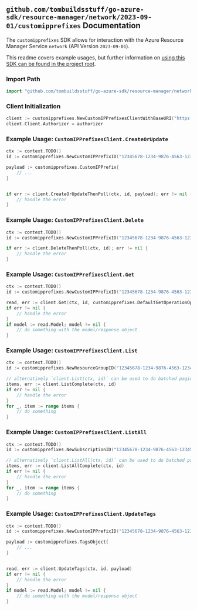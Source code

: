 
## `github.com/tombuildsstuff/go-azure-sdk/resource-manager/network/2023-09-01/customipprefixes` Documentation

The `customipprefixes` SDK allows for interaction with the Azure Resource Manager Service `network` (API Version `2023-09-01`).

This readme covers example usages, but further information on [using this SDK can be found in the project root](https://github.com/tombuildsstuff/go-azure-sdk/tree/main/docs).

### Import Path

```go
import "github.com/tombuildsstuff/go-azure-sdk/resource-manager/network/2023-09-01/customipprefixes"
```


### Client Initialization

```go
client := customipprefixes.NewCustomIPPrefixesClientWithBaseURI("https://management.azure.com")
client.Client.Authorizer = authorizer
```


### Example Usage: `CustomIPPrefixesClient.CreateOrUpdate`

```go
ctx := context.TODO()
id := customipprefixes.NewCustomIPPrefixID("12345678-1234-9876-4563-123456789012", "example-resource-group", "customIPPrefixValue")

payload := customipprefixes.CustomIPPrefix{
	// ...
}


if err := client.CreateOrUpdateThenPoll(ctx, id, payload); err != nil {
	// handle the error
}
```


### Example Usage: `CustomIPPrefixesClient.Delete`

```go
ctx := context.TODO()
id := customipprefixes.NewCustomIPPrefixID("12345678-1234-9876-4563-123456789012", "example-resource-group", "customIPPrefixValue")

if err := client.DeleteThenPoll(ctx, id); err != nil {
	// handle the error
}
```


### Example Usage: `CustomIPPrefixesClient.Get`

```go
ctx := context.TODO()
id := customipprefixes.NewCustomIPPrefixID("12345678-1234-9876-4563-123456789012", "example-resource-group", "customIPPrefixValue")

read, err := client.Get(ctx, id, customipprefixes.DefaultGetOperationOptions())
if err != nil {
	// handle the error
}
if model := read.Model; model != nil {
	// do something with the model/response object
}
```


### Example Usage: `CustomIPPrefixesClient.List`

```go
ctx := context.TODO()
id := customipprefixes.NewResourceGroupID("12345678-1234-9876-4563-123456789012", "example-resource-group")

// alternatively `client.List(ctx, id)` can be used to do batched pagination
items, err := client.ListComplete(ctx, id)
if err != nil {
	// handle the error
}
for _, item := range items {
	// do something
}
```


### Example Usage: `CustomIPPrefixesClient.ListAll`

```go
ctx := context.TODO()
id := customipprefixes.NewSubscriptionID("12345678-1234-9876-4563-123456789012")

// alternatively `client.ListAll(ctx, id)` can be used to do batched pagination
items, err := client.ListAllComplete(ctx, id)
if err != nil {
	// handle the error
}
for _, item := range items {
	// do something
}
```


### Example Usage: `CustomIPPrefixesClient.UpdateTags`

```go
ctx := context.TODO()
id := customipprefixes.NewCustomIPPrefixID("12345678-1234-9876-4563-123456789012", "example-resource-group", "customIPPrefixValue")

payload := customipprefixes.TagsObject{
	// ...
}


read, err := client.UpdateTags(ctx, id, payload)
if err != nil {
	// handle the error
}
if model := read.Model; model != nil {
	// do something with the model/response object
}
```
